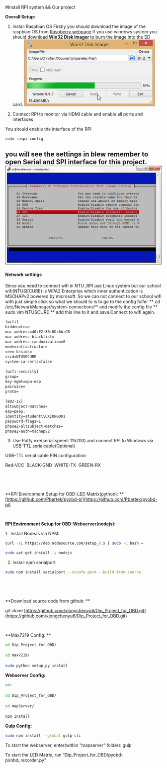 #Install RPI system && Our project



**Overall Setup:**

1. Install Raspbian OS
   Firstly you should download the image of the raspbian OS from [Raspberry webpage][RPI]
   If you use windows system you should download **Win32 Disk Imager** to burn the image into the SD card.
   ![](image/diskManager.png)

2. Connect RPI to monitor via HDMI cable and enable all ports and interfaces

You should enable the interface of the RPI 
```bash
sudo raspi-config
```
you will see the settings in blew remember to open Serial and SPI interface for this project.
![](Group_report/rpispi.png) 
---
####  Network settings
Since you need to connect wifi in NTU ,RPI use Linux system but our school wifi(NTUSECURE) is WPA2 Enterprise which inner authentication is MSCHAPv2 powered by microsoft. So we can not connect to our school wifi with just simple click so what we should to is to go to the config folfer ** cd /etc/NetworkManager/system-connections** and modify the config file ** sudo vim NTUSCURE ** add this line to it and save.Connect to wifi again.

```
[wifi]
hidden=true
mac-address=40:E2:30:0D:6A:CB
mac-address-blacklist=
mac-address-randomization=0
mode=infrastructure
seen-bssids=
ssid=NTUSECURE
system-ca-certs=false

[wifi-security]
group=
key-mgmt=wpa-eap
pairwise=
proto=

[802-1x]
altsubject-matches=
eap=peap;
identity=student\\CXIONG001
password-flags=1
phase2-altsubject-matches=
phase2-auth=mschapv2
```

3. Use Putty.exe(serial speed: 115200) and connect RPI to Windows via USB-TTL serialcable(Optional)

USB-TTL serial cable PIN configuration:

Red-VCC  BLACK-GND  WHITE-TX  GREEN-RX 

 

 

**RPI Environment Setup for OBD-LED Matrix(python): **[https://github.com/Pbartek/pyobd-pi](https://github.com/Pbartek/pyobd-pi)

 

**RPI Environment Setup for OBD-Webserver(nodejs):**


1.  Install NodeJs via NPM: 


```bash
curl -sL https://deb.nodesource.com/setup_7.x | sudo -E bash –
```

```bash
sudo apt-get install -y nodejs
```

2. Install npm serialport

```bash
sudo npm install serialport --unsafe-perm --build-from-source
```

 

 

**Download source code from github: **

git clone [https://github.com/xiongchenyu6/Dip_Project_for_OBD.git](https://github.com/xiongchenyu6/Dip_Project_for_OBD.git)

 

**Max7219 Config: **
```bash
cd Dip_Project_for_OBD/

cd max7219/

sudo python setup.py install
```


**Webserver Config:**
```bash
cd~

cd Dip_Project_for_OBD/

cd mapServer/

npm install
```


**Gulp Config:**
```bash
sudo npm install --global gulp-cli
```




To start the webserver, enter(within “mapserver” folder): gulp

To start the LED Matrix, run “Dip_Project_for_OBD/pyobd-pi/obd_recorder.py”


[RPI]:https://www.raspberrypi.org/downloads/raspbian/
